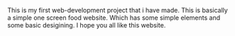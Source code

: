 This is my first web-development project that i have made. This is basically a simple one screen food website. Which has some simple elements and some basic desigining. I hope you all like this website.
